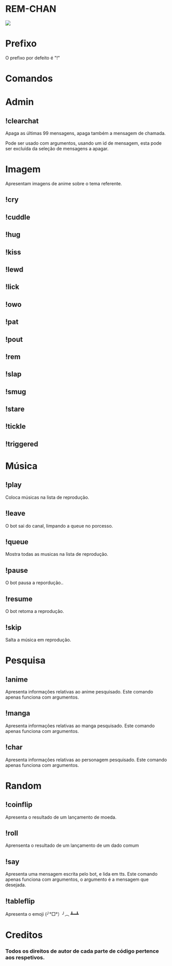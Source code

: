 # REM-CHAN
<p styles="align:center"> <!-- before was => <p align = center>-->
<img src="https://remchan-website.herokuapp.com/images/297223b974b01cc567b25a200d1e3229.png?crc=4157105431">
</p>

# Prefixo
<p>O prefixo por defeito é "!"</p>

# Comandos
<h1>Admin</h1>
<h2>!clearchat</h2>
<p>Apaga as últimas 99 mensagens, apaga também a mensagem de chamada.</p>
<p>Pode ser usado com argumentos, usando um id de mensagem, esta pode ser excluída da seleção de mensagens a apagar.</p>

<h1>Imagem</h1>
<p>Apresentam imagens de anime sobre o tema referente.</p>
<h2>!cry</h2>
<h2>!cuddle</h2>
<h2>!hug</h2>
<h2>!kiss</h2>
<h2>!lewd</h2>
<h2>!lick</h2>
<h2>!owo</h2>
<h2>!pat</h2>
<h2>!pout</h2>
<h2>!rem</h2>
<h2>!slap</h2>
<h2>!smug</h2>
<h2>!stare</h2>
<h2>!tickle</h2>
<h2>!triggered</h2>

<h1>Música</h1>
<h2>!play</h2>
<p>Coloca músicas na lista de reprodução.</p>
<h2>!leave</h2>
<p>O bot sai do canal, limpando a queue no porcesso.</p>
<h2>!queue</h2>
<p>Mostra todas as musicas na lista de reprodução.</p>
<h2>!pause</h2>
<p>O bot pausa a repordução..</p>
<h2>!resume</h2>
<p>O bot retoma a reprodução.</p>
<h2>!skip</h2>
<p>Salta a música em reprodução.</p>


<h1>Pesquisa</h1>
<h2>!anime</h2>
<p>Apresenta informações relativas ao anime pesquisado. Este comando apenas funciona com argumentos.</p>
<h2>!manga</h2>
<p>Apresenta informações relativas ao manga pesquisado. Este comando apenas funciona com argumentos.</p>
<h2>!char</h2>
<p>Apresenta informações relativas ao personagem pesquisado. Este comando apenas funciona com argumentos.</p>

<h1>Random</h1>
<h2>!coinflip</h2>
<p>Apresenta o resultado de um lançamento de moeda.</p>
<h2>!roll</h2>
<p>Aprensenta o resultado de um lançamento de um dado comum</p>
<h2>!say</h2>
<p>Apresenta uma mensagem escrita pelo bot, e lida em tts. Este comando apenas funciona com argumentos, o argumento é a mensagem que desejada.</p>
<h2>!tableflip</h2>
<p>Apresenta o emoji (╯°□°）╯︵ ┻━┻</p>



# Creditos
<h3>Todos os direitos de autor de cada parte de código pertence aos respetivos.</h3>
